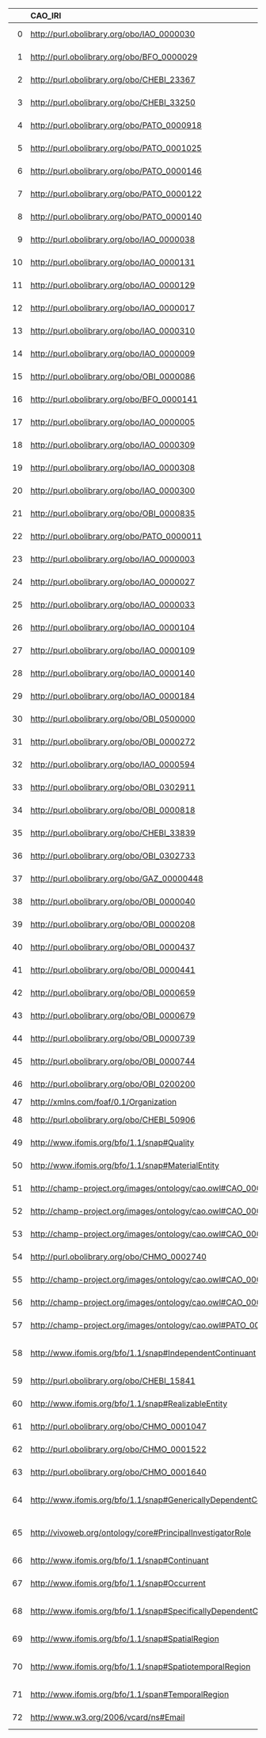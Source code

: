 |    | CAO_IRI                                                            | CAO_DESC                                                                                                                       | OBI_IRI                                     | OBI_DESC                                                                                         |
|---:|:-------------------------------------------------------------------|:-------------------------------------------------------------------------------------------------------------------------------|:--------------------------------------------|:-------------------------------------------------------------------------------------------------|
|  0 | http://purl.obolibrary.org/obo/IAO_0000030                         | {'iri': 'http://purl.obolibrary.org/obo/IAO_0000030'}                                                                          | http://purl.obolibrary.org/obo/IAO_0000030  | {'iri': 'http://purl.obolibrary.org/obo/IAO_0000030'}                                            |
|  1 | http://purl.obolibrary.org/obo/BFO_0000029                         | {'iri': 'http://purl.obolibrary.org/obo/BFO_0000029'}                                                                          | http://purl.obolibrary.org/obo/BFO_0000029  | {'iri': 'http://purl.obolibrary.org/obo/BFO_0000029'}                                            |
|  2 | http://purl.obolibrary.org/obo/CHEBI_23367                         | {'iri': 'http://purl.obolibrary.org/obo/CHEBI_23367'}                                                                          | http://purl.obolibrary.org/obo/CHEBI_23367  | {'iri': 'http://purl.obolibrary.org/obo/CHEBI_23367'}                                            |
|  3 | http://purl.obolibrary.org/obo/CHEBI_33250                         | {'iri': 'http://purl.obolibrary.org/obo/CHEBI_33250'}                                                                          | http://purl.obolibrary.org/obo/CHEBI_33250  | {'iri': 'http://purl.obolibrary.org/obo/CHEBI_33250'}                                            |
|  4 | http://purl.obolibrary.org/obo/PATO_0000918                        | {'iri': 'http://purl.obolibrary.org/obo/PATO_0000918'}                                                                         | http://purl.obolibrary.org/obo/PATO_0000918 | {'iri': 'http://purl.obolibrary.org/obo/PATO_0000918'}                                           |
|  5 | http://purl.obolibrary.org/obo/PATO_0001025                        | {'iri': 'http://purl.obolibrary.org/obo/PATO_0001025'}                                                                         | http://purl.obolibrary.org/obo/PATO_0001025 | {'iri': 'http://purl.obolibrary.org/obo/PATO_0001025'}                                           |
|  6 | http://purl.obolibrary.org/obo/PATO_0000146                        | {'iri': 'http://purl.obolibrary.org/obo/PATO_0000146'}                                                                         | http://purl.obolibrary.org/obo/PATO_0000146 | {'iri': 'http://purl.obolibrary.org/obo/PATO_0000146'}                                           |
|  7 | http://purl.obolibrary.org/obo/PATO_0000122                        | {'iri': 'http://purl.obolibrary.org/obo/PATO_0000122'}                                                                         | http://purl.obolibrary.org/obo/PATO_0000122 | {'iri': 'http://purl.obolibrary.org/obo/PATO_0000122'}                                           |
|  8 | http://purl.obolibrary.org/obo/PATO_0000140                        | {'iri': 'http://purl.obolibrary.org/obo/PATO_0000140'}                                                                         | http://purl.obolibrary.org/obo/PATO_0000140 | {'iri': 'http://purl.obolibrary.org/obo/PATO_0000140'}                                           |
|  9 | http://purl.obolibrary.org/obo/IAO_0000038                         | {'iri': 'http://purl.obolibrary.org/obo/IAO_0000038'}                                                                          | http://purl.obolibrary.org/obo/IAO_0000038  | {'iri': 'http://purl.obolibrary.org/obo/IAO_0000038'}                                            |
| 10 | http://purl.obolibrary.org/obo/IAO_0000131                         | {'iri': 'http://purl.obolibrary.org/obo/IAO_0000131'}                                                                          | http://purl.obolibrary.org/obo/IAO_0000131  | {'iri': 'http://purl.obolibrary.org/obo/IAO_0000131'}                                            |
| 11 | http://purl.obolibrary.org/obo/IAO_0000129                         | {'iri': 'http://purl.obolibrary.org/obo/IAO_0000129'}                                                                          | http://purl.obolibrary.org/obo/IAO_0000129  | {'iri': 'http://purl.obolibrary.org/obo/IAO_0000129'}                                            |
| 12 | http://purl.obolibrary.org/obo/IAO_0000017                         | {'iri': 'http://purl.obolibrary.org/obo/IAO_0000017'}                                                                          | http://purl.obolibrary.org/obo/IAO_0000017  | {'iri': 'http://purl.obolibrary.org/obo/IAO_0000017'}                                            |
| 13 | http://purl.obolibrary.org/obo/IAO_0000310                         | {'iri': 'http://purl.obolibrary.org/obo/IAO_0000310'}                                                                          | http://purl.obolibrary.org/obo/IAO_0000310  | {'iri': 'http://purl.obolibrary.org/obo/IAO_0000310'}                                            |
| 14 | http://purl.obolibrary.org/obo/IAO_0000009                         | {'iri': 'http://purl.obolibrary.org/obo/IAO_0000009'}                                                                          | http://purl.obolibrary.org/obo/IAO_0000009  | {'iri': 'http://purl.obolibrary.org/obo/IAO_0000009'}                                            |
| 15 | http://purl.obolibrary.org/obo/OBI_0000086                         | {'iri': 'http://purl.obolibrary.org/obo/OBI_0000086'}                                                                          | http://purl.obolibrary.org/obo/OBI_0000086  | {'iri': 'http://purl.obolibrary.org/obo/OBI_0000086'}                                            |
| 16 | http://purl.obolibrary.org/obo/BFO_0000141                         | {'iri': 'http://purl.obolibrary.org/obo/BFO_0000141'}                                                                          | http://purl.obolibrary.org/obo/BFO_0000141  | {'iri': 'http://purl.obolibrary.org/obo/BFO_0000141'}                                            |
| 17 | http://purl.obolibrary.org/obo/IAO_0000005                         | {'iri': 'http://purl.obolibrary.org/obo/IAO_0000005'}                                                                          | http://purl.obolibrary.org/obo/IAO_0000005  | {'iri': 'http://purl.obolibrary.org/obo/IAO_0000005'}                                            |
| 18 | http://purl.obolibrary.org/obo/IAO_0000309                         | {'iri': 'http://purl.obolibrary.org/obo/IAO_0000309'}                                                                          | http://purl.obolibrary.org/obo/IAO_0000309  | {'iri': 'http://purl.obolibrary.org/obo/IAO_0000309'}                                            |
| 19 | http://purl.obolibrary.org/obo/IAO_0000308                         | {'iri': 'http://purl.obolibrary.org/obo/IAO_0000308'}                                                                          | http://purl.obolibrary.org/obo/IAO_0000308  | {'iri': 'http://purl.obolibrary.org/obo/IAO_0000308'}                                            |
| 20 | http://purl.obolibrary.org/obo/IAO_0000300                         | {'iri': 'http://purl.obolibrary.org/obo/IAO_0000300'}                                                                          | http://purl.obolibrary.org/obo/IAO_0000300  | {'iri': 'http://purl.obolibrary.org/obo/IAO_0000300'}                                            |
| 21 | http://purl.obolibrary.org/obo/OBI_0000835                         | {'iri': 'http://purl.obolibrary.org/obo/OBI_0000835'}                                                                          | http://purl.obolibrary.org/obo/OBI_0000835  | {'iri': 'http://purl.obolibrary.org/obo/OBI_0000835'}                                            |
| 22 | http://purl.obolibrary.org/obo/PATO_0000011                        | {'iri': 'http://purl.obolibrary.org/obo/PATO_0000011'}                                                                         | http://purl.obolibrary.org/obo/PATO_0000011 | {'iri': 'http://purl.obolibrary.org/obo/PATO_0000011'}                                           |
| 23 | http://purl.obolibrary.org/obo/IAO_0000003                         | {'iri': 'http://purl.obolibrary.org/obo/IAO_0000003'}                                                                          | http://purl.obolibrary.org/obo/IAO_0000003  | {'iri': 'http://purl.obolibrary.org/obo/IAO_0000003'}                                            |
| 24 | http://purl.obolibrary.org/obo/IAO_0000027                         | {'iri': 'http://purl.obolibrary.org/obo/IAO_0000027'}                                                                          | http://purl.obolibrary.org/obo/IAO_0000027  | {'iri': 'http://purl.obolibrary.org/obo/IAO_0000027'}                                            |
| 25 | http://purl.obolibrary.org/obo/IAO_0000033                         | {'iri': 'http://purl.obolibrary.org/obo/IAO_0000033'}                                                                          | http://purl.obolibrary.org/obo/IAO_0000033  | {'iri': 'http://purl.obolibrary.org/obo/IAO_0000033'}                                            |
| 26 | http://purl.obolibrary.org/obo/IAO_0000104                         | {'iri': 'http://purl.obolibrary.org/obo/IAO_0000104'}                                                                          | http://purl.obolibrary.org/obo/IAO_0000104  | {'iri': 'http://purl.obolibrary.org/obo/IAO_0000104'}                                            |
| 27 | http://purl.obolibrary.org/obo/IAO_0000109                         | {'iri': 'http://purl.obolibrary.org/obo/IAO_0000109'}                                                                          | http://purl.obolibrary.org/obo/IAO_0000109  | {'iri': 'http://purl.obolibrary.org/obo/IAO_0000109'}                                            |
| 28 | http://purl.obolibrary.org/obo/IAO_0000140                         | {'iri': 'http://purl.obolibrary.org/obo/IAO_0000140'}                                                                          | http://purl.obolibrary.org/obo/IAO_0000140  | {'iri': 'http://purl.obolibrary.org/obo/IAO_0000140'}                                            |
| 29 | http://purl.obolibrary.org/obo/IAO_0000184                         | {'iri': 'http://purl.obolibrary.org/obo/IAO_0000184'}                                                                          | http://purl.obolibrary.org/obo/IAO_0000184  | {'iri': 'http://purl.obolibrary.org/obo/IAO_0000184'}                                            |
| 30 | http://purl.obolibrary.org/obo/OBI_0500000                         | {'iri': 'http://purl.obolibrary.org/obo/OBI_0500000'}                                                                          | http://purl.obolibrary.org/obo/OBI_0500000  | {'iri': 'http://purl.obolibrary.org/obo/OBI_0500000'}                                            |
| 31 | http://purl.obolibrary.org/obo/OBI_0000272                         | {'iri': 'http://purl.obolibrary.org/obo/OBI_0000272'}                                                                          | http://purl.obolibrary.org/obo/OBI_0000272  | {'iri': 'http://purl.obolibrary.org/obo/OBI_0000272'}                                            |
| 32 | http://purl.obolibrary.org/obo/IAO_0000594                         | {'iri': 'http://purl.obolibrary.org/obo/IAO_0000594'}                                                                          | http://purl.obolibrary.org/obo/IAO_0000594  | {'iri': 'http://purl.obolibrary.org/obo/IAO_0000594'}                                            |
| 33 | http://purl.obolibrary.org/obo/OBI_0302911                         | {'iri': 'http://purl.obolibrary.org/obo/OBI_0302911'}                                                                          | http://purl.obolibrary.org/obo/OBI_0302911  | {'iri': 'http://purl.obolibrary.org/obo/OBI_0302911'}                                            |
| 34 | http://purl.obolibrary.org/obo/OBI_0000818                         | {'iri': 'http://purl.obolibrary.org/obo/OBI_0000818'}                                                                          | http://purl.obolibrary.org/obo/OBI_0000818  | {'iri': 'http://purl.obolibrary.org/obo/OBI_0000818'}                                            |
| 35 | http://purl.obolibrary.org/obo/CHEBI_33839                         | {'iri': 'http://purl.obolibrary.org/obo/CHEBI_33839'}                                                                          | http://purl.obolibrary.org/obo/CHEBI_33839  | {'iri': 'http://purl.obolibrary.org/obo/CHEBI_33839'}                                            |
| 36 | http://purl.obolibrary.org/obo/OBI_0302733                         | {'iri': 'http://purl.obolibrary.org/obo/OBI_0302733'}                                                                          | http://purl.obolibrary.org/obo/OBI_0302733  | {'iri': 'http://purl.obolibrary.org/obo/OBI_0302733'}                                            |
| 37 | http://purl.obolibrary.org/obo/GAZ_00000448                        | {'iri': 'http://purl.obolibrary.org/obo/GAZ_00000448'}                                                                         | http://purl.obolibrary.org/obo/GAZ_00000448 | {'iri': 'http://purl.obolibrary.org/obo/GAZ_00000448'}                                           |
| 38 | http://purl.obolibrary.org/obo/OBI_0000040                         | {'iri': 'http://purl.obolibrary.org/obo/OBI_0000040'}                                                                          | http://purl.obolibrary.org/obo/OBI_0000040  | {'iri': 'http://purl.obolibrary.org/obo/OBI_0000040'}                                            |
| 39 | http://purl.obolibrary.org/obo/OBI_0000208                         | {'iri': 'http://purl.obolibrary.org/obo/OBI_0000208'}                                                                          | http://purl.obolibrary.org/obo/OBI_0000208  | {'iri': 'http://purl.obolibrary.org/obo/OBI_0000208'}                                            |
| 40 | http://purl.obolibrary.org/obo/OBI_0000437                         | {'iri': 'http://purl.obolibrary.org/obo/OBI_0000437'}                                                                          | http://purl.obolibrary.org/obo/OBI_0000437  | {'iri': 'http://purl.obolibrary.org/obo/OBI_0000437'}                                            |
| 41 | http://purl.obolibrary.org/obo/OBI_0000441                         | {'iri': 'http://purl.obolibrary.org/obo/OBI_0000441'}                                                                          | http://purl.obolibrary.org/obo/OBI_0000441  | {'iri': 'http://purl.obolibrary.org/obo/OBI_0000441'}                                            |
| 42 | http://purl.obolibrary.org/obo/OBI_0000659                         | {'iri': 'http://purl.obolibrary.org/obo/OBI_0000659'}                                                                          | http://purl.obolibrary.org/obo/OBI_0000659  | {'iri': 'http://purl.obolibrary.org/obo/OBI_0000659'}                                            |
| 43 | http://purl.obolibrary.org/obo/OBI_0000679                         | {'iri': 'http://purl.obolibrary.org/obo/OBI_0000679'}                                                                          | http://purl.obolibrary.org/obo/OBI_0000679  | {'iri': 'http://purl.obolibrary.org/obo/OBI_0000679'}                                            |
| 44 | http://purl.obolibrary.org/obo/OBI_0000739                         | {'iri': 'http://purl.obolibrary.org/obo/OBI_0000739'}                                                                          | http://purl.obolibrary.org/obo/OBI_0000739  | {'iri': 'http://purl.obolibrary.org/obo/OBI_0000739'}                                            |
| 45 | http://purl.obolibrary.org/obo/OBI_0000744                         | {'iri': 'http://purl.obolibrary.org/obo/OBI_0000744'}                                                                          | http://purl.obolibrary.org/obo/OBI_0000744  | {'iri': 'http://purl.obolibrary.org/obo/OBI_0000744'}                                            |
| 46 | http://purl.obolibrary.org/obo/OBI_0200200                         | {'iri': 'http://purl.obolibrary.org/obo/OBI_0200200'}                                                                          | http://purl.obolibrary.org/obo/OBI_0200200  | {'iri': 'http://purl.obolibrary.org/obo/OBI_0200200'}                                            |
| 47 | http://xmlns.com/foaf/0.1/Organization                             | {'Organization'}                                                                                                               | http://purl.obolibrary.org/obo/OBI_0000245  | {'label': 'Organization'}                                                                        |
| 48 | http://purl.obolibrary.org/obo/CHEBI_50906                         | {'label': 'Role', 'prefLabel': None, 'altLabel': None, 'name': 'CHEBI_50906'}                                                  | http://purl.obolibrary.org/obo/BFO_0000023  | {'label': 'Role', 'prefLabel': 'Role'}                                                           |
| 49 | http://www.ifomis.org/bfo/1.1/snap#Quality                         | {'label': 'Quality', 'prefLabel': None, 'altLabel': None, 'name': 'Quality'}                                                   | http://purl.obolibrary.org/obo/BFO_0000019  | {'label': 'Quality', 'prefLabel': 'Quality'}                                                     |
| 50 | http://www.ifomis.org/bfo/1.1/snap#MaterialEntity                  | {'label': 'Material entity', 'prefLabel': None, 'altLabel': None, 'name': 'MaterialEntity'}                                    | http://purl.obolibrary.org/obo/BFO_0000040  | {'label': 'Material entity', 'prefLabel': 'Material entity'}                                     |
| 51 | http://champ-project.org/images/ontology/cao.owl#CAO_000051        | {'label': 'Model number', 'prefLabel': None, 'altLabel': None, 'name': 'CAO_000051'}                                           | http://purl.obolibrary.org/obo/IAO_0000017  | {'label': 'Model number', 'prefLabel': 'Model number'}                                           |
| 52 | http://champ-project.org/images/ontology/cao.owl#CAO_000052        | {'label': 'Serial number', 'prefLabel': None, 'altLabel': None, 'name': 'CAO_000052'}                                          | http://purl.obolibrary.org/obo/IAO_0000131  | {'label': 'Serial number', 'prefLabel': 'Serial number'}                                         |
| 53 | http://champ-project.org/images/ontology/cao.owl#CAO_000053        | {'label': 'Control software name', 'prefLabel': None, 'altLabel': None, 'name': 'CAO_000053'}                                  | http://purl.obolibrary.org/obo/IAO_0000594  | {'label': 'Control software name'}                                                               |
| 54 | http://purl.obolibrary.org/obo/CHMO_0002740                        | {'label': 'Analyte role', 'prefLabel': None, 'altLabel': None, 'name': 'CHMO_0002740'}                                         | http://purl.obolibrary.org/obo/OBI_0000275  | {'label': 'Analyte role'}                                                                        |
| 55 | http://champ-project.org/images/ontology/cao.owl#CAO_000180        | {'label': 'Reagent', 'prefLabel': None, 'altLabel': None, 'name': 'CAO_000180'}                                                | http://purl.obolibrary.org/obo/OBI_0000086  | {'altLabel': 'Reagent'}                                                                          |
| 56 | http://champ-project.org/images/ontology/cao.owl#CAO_000197        | {'label': 'Specimen', 'prefLabel': None, 'altLabel': None, 'name': 'CAO_000197'}                                               | http://purl.obolibrary.org/obo/OBI_0100051  | {'label': 'Specimen'}                                                                            |
| 57 | http://champ-project.org/images/ontology/cao.owl#PATO_0000125      | {'label': 'Mass', 'prefLabel': None, 'altLabel': None, 'name': 'PATO_0000125'}                                                 | http://purl.obolibrary.org/obo/PATO_0000125 | {'altLabel': 'Mass'}                                                                             |
| 58 | http://www.ifomis.org/bfo/1.1/snap#IndependentContinuant           | {'label': 'Independent Continuant', 'prefLabel': None, 'altLabel': None, 'name': 'IndependentContinuant'}                      | http://purl.obolibrary.org/obo/BFO_0000004  | {'label': 'Independent Continuant', 'prefLabel': 'Independent Continuant'}                       |
| 59 | http://purl.obolibrary.org/obo/CHEBI_15841                         | {'label': 'Polypeptide', 'prefLabel': None, 'altLabel': None, 'name': 'CHEBI_15841'}                                           | http://purl.obolibrary.org/obo/SO_0000104   | {'label': 'Polypeptide'}                                                                         |
| 60 | http://www.ifomis.org/bfo/1.1/snap#RealizableEntity                | {'label': 'Realizable entity', 'prefLabel': None, 'altLabel': None, 'name': 'RealizableEntity'}                                | http://purl.obolibrary.org/obo/BFO_0000017  | {'label': 'Realizable entity', 'prefLabel': 'Realizable entity'}                                 |
| 61 | http://purl.obolibrary.org/obo/CHMO_0001047                        | {'label': 'Centrifugation', 'prefLabel': None, 'altLabel': None, 'name': 'CHMO_0001047'}                                       | http://purl.obolibrary.org/obo/OBI_0302886  | {'label': 'Centrifugation'}                                                                      |
| 62 | http://purl.obolibrary.org/obo/CHMO_0001522                        | {'label': 'Dialysis', 'prefLabel': None, 'altLabel': None, 'name': 'CHMO_0001522'}                                             | http://purl.obolibrary.org/obo/OBI_0600052  | {'label': 'Dialysis'}                                                                            |
| 63 | http://purl.obolibrary.org/obo/CHMO_0001640                        | {'label': 'Filtration', 'prefLabel': None, 'altLabel': None, 'name': 'CHMO_0001640'}                                           | http://purl.obolibrary.org/obo/OBI_0302885  | {'label': 'Filtration'}                                                                          |
| 64 | http://www.ifomis.org/bfo/1.1/snap#GenericallyDependentContinuant  | {'label': 'Generically dependent continuant', 'prefLabel': None, 'altLabel': None, 'name': 'GenericallyDependentContinuant'}   | http://purl.obolibrary.org/obo/BFO_0000031  | {'label': 'Generically dependent continuant', 'prefLabel': 'Generically dependent continuant'}   |
| 65 | http://vivoweb.org/ontology/core#PrincipalInvestigatorRole         | {'label': 'Principal investigator role', 'prefLabel': None, 'altLabel': None, 'name': 'PrincipalInvestigatorRole'}             | http://purl.obolibrary.org/obo/OBI_0000103  | {'label': 'Principal investigator role'}                                                         |
| 66 | http://www.ifomis.org/bfo/1.1/snap#Continuant                      | {'label': 'Continuant', 'prefLabel': None, 'altLabel': None, 'name': 'Continuant'}                                             | http://purl.obolibrary.org/obo/BFO_0000002  | {'label': 'Continuant', 'prefLabel': 'Continuant'}                                               |
| 67 | http://www.ifomis.org/bfo/1.1/snap#Occurrent                       | {'label': 'Occurrent', 'prefLabel': None, 'altLabel': None, 'name': 'Occurrent'}                                               | http://purl.obolibrary.org/obo/BFO_0000003  | {'label': 'Occurrent', 'prefLabel': 'Occurrent'}                                                 |
| 68 | http://www.ifomis.org/bfo/1.1/snap#SpecificallyDependentContinuant | {'label': 'Specifically dependent continuant', 'prefLabel': None, 'altLabel': None, 'name': 'SpecificallyDependentContinuant'} | http://purl.obolibrary.org/obo/BFO_0000020  | {'label': 'Specifically dependent continuant', 'prefLabel': 'Specifically dependent continuant'} |
| 69 | http://www.ifomis.org/bfo/1.1/snap#SpatialRegion                   | {'label': 'Spatial Region', 'prefLabel': None, 'altLabel': None, 'name': 'SpatialRegion'}                                      | http://purl.obolibrary.org/obo/BFO_0000006  | {'label': 'Spatial Region', 'prefLabel': 'Spatial Region'}                                       |
| 70 | http://www.ifomis.org/bfo/1.1/snap#SpatiotemporalRegion            | {'label': 'Spatiotemporal Region', 'prefLabel': None, 'altLabel': None, 'name': 'SpatiotemporalRegion'}                        | http://purl.obolibrary.org/obo/BFO_0000011  | {'label': 'Spatiotemporal Region', 'prefLabel': 'Spatiotemporal Region'}                         |
| 71 | http://www.ifomis.org/bfo/1.1/span#TemporalRegion                  | {'label': 'Temporal Region', 'prefLabel': None, 'altLabel': None, 'name': 'TemporalRegion'}                                    | http://purl.obolibrary.org/obo/BFO_0000008  | {'label': 'Temporal Region', 'prefLabel': 'Temporal Region'}                                     |
| 72 | http://www.w3.org/2006/vcard/ns#Email                              | {'label': 'Email address', 'prefLabel': None, 'altLabel': None, 'name': 'Email'}                                               | http://purl.obolibrary.org/obo/IAO_0000429  | {'label': 'Email address', 'prefLabel': 'Email address'}                                         |